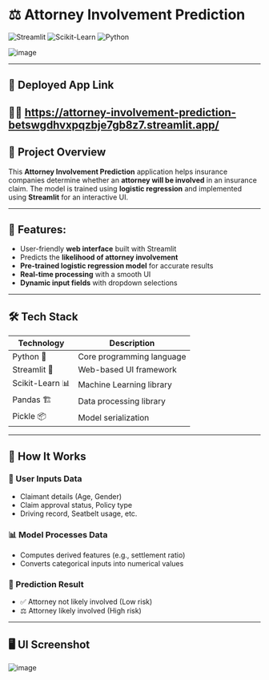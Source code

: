 # ⚖️ Attorney Involvement Prediction

![Streamlit](https://img.shields.io/badge/Streamlit-FF4B4B?style=for-the-badge&logo=streamlit&logoColor=white) 
![Scikit-Learn](https://img.shields.io/badge/Scikit--Learn-F7931E?style=for-the-badge&logo=scikit-learn&logoColor=white)
![Python](https://img.shields.io/badge/Python-3776AB?style=for-the-badge&logo=python&logoColor=white)


![image](https://github.com/user-attachments/assets/3619f6cd-c0da-4d64-acdc-d3ea725988bd)


---
## **🎲 Deployed App Link**
⛓️‍💥 https://attorney-involvement-prediction-betswgdhvxpqzbje7gb8z7.streamlit.app/
---

## **📌 Project Overview**
This **Attorney Involvement Prediction** application helps insurance companies determine whether an **attorney will be involved** in an insurance claim. The model is trained using **logistic regression** and implemented using **Streamlit** for an interactive UI.

---

## **🚀 Features:**
- User-friendly **web interface** built with Streamlit  
- Predicts the **likelihood of attorney involvement**  
- **Pre-trained logistic regression model** for accurate results  
- **Real-time processing** with a smooth UI  
- **Dynamic input fields** with dropdown selections  

---

## **🛠️ Tech Stack**

| Technology      | Description |
|----------------|------------|
| Python 🐍  | Core programming language |
| Streamlit 🎨  | Web-based UI framework |
| Scikit-Learn 📊 | Machine Learning library |
| Pandas 🏗️ | Data processing library |
| Pickle 📦 | Model serialization |

---

## **📝 How It Works**

### 📝 User Inputs Data  
- Claimant details (Age, Gender)  
- Claim approval status, Policy type  
- Driving record, Seatbelt usage, etc.  

### 📊 Model Processes Data  
- Computes derived features (e.g., settlement ratio)  
- Converts categorical inputs into numerical values  

### 🎯 Prediction Result  
- ✅ Attorney not likely involved (Low risk)  
- ⚖️ Attorney likely involved (High risk)  

---

## **🖥️ UI Screenshot**
![image](https://github.com/user-attachments/assets/bbbb95d6-b60e-4581-9244-c161602eb765)
